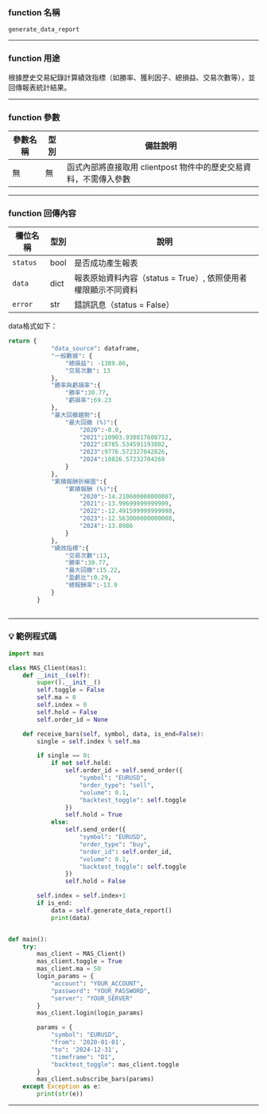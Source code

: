 ### function 名稱

`generate_data_report`

---

### function 用途

根據歷史交易紀錄計算績效指標（如勝率、獲利因子、總損益、交易次數等），並回傳報表統計結果。

---

### function 參數

| 參數名稱 | 型別 | 備註說明 |
|----------|------|----------|
| 無       | 無   | 函式內部將直接取用 clientpost 物件中的歷史交易資料，不需傳入參數 |

---

### function 回傳內容

| 欄位名稱 | 型別    | 說明                               |
|----------|--------|-----------------------------------|
| `status` | bool   | 是否成功產生報表                   |
| `data`   | dict   | 報表原始資料內容（status = True）, 依照使用者權限顯示不同資料   |
| `error`  | str    | 錯誤訊息（status = False）         |

data格式如下：

```python
return {
            "data_source": dataframe,
            "一般數據": {
                "總損益": -1389.86,
                "交易次數": 13
            },
            "勝率與虧損率":{
                "勝率":30.77,
                "虧損率":69.23
            },
            "最大回撤趨勢":{
                "最大回撤 (%)":{
                    "2020":-0.0,
                    "2021":10903.930817608712,
                    "2022":8785.534591193882,
                    "2023":9776.572327042826,
                    "2024":10826.57232704269
                }
            },
            "累積報酬折線圖":{
                "累積報酬 (%)":{
                    "2020":-14.210600000000007,
                    "2021":-13.99699999999999,
                    "2022":-12.491599999999998,
                    "2023":-12.563000000000008,
                    "2024":-13.8986
                }
            },
            "績效指標":{
                "交易次數":13,
                "勝率":30.77,
                "最大回撤":15.22,
                "盈虧比":0.29,
                "總報酬率":-13.9
            }
        }
        
```
---

### 💡 範例程式碼

```python
import mas

class MAS_Client(mas):
    def __init__(self):
        super().__init__()
        self.toggle = False
        self.ma = 0
        self.index = 0
        self.hold = False
        self.order_id = None

    def receive_bars(self, symbol, data, is_end=False):
        single = self.index % self.ma

        if single == 0:
            if not self.hold:
                self.order_id = self.send_order({
                    "symbol": "EURUSD",
                    "order_type": "sell",
                    "volume": 0.1,
                    "backtest_toggle": self.toggle
                })
                self.hold = True
            else:
                self.send_order({
                    "symbol": "EURUSD",
                    "order_type": "buy",
                    "order_id": self.order_id,
                    "volume": 0.1,
                    "backtest_toggle": self.toggle
                })
                self.hold = False

        self.index = self.index+1
        if is_end:
            data = self.generate_data_report()
            print(data)


def main():
    try:
        mas_client = MAS_Client()
        mas_client.toggle = True
        mas_client.ma = 50
        login_params = {
            "account": "YOUR_ACCOUNT",
            "password": "YOUR_PASSWORD",
            "server": "YOUR_SERVER"
        }
        mas_client.login(login_params)

        params = {
            "symbol": "EURUSD",
            "from": '2020-01-01',
            "to": '2024-12-31',
            "timeframe": "D1",
            "backtest_toggle": mas_client.toggle
        }
        mas_client.subscribe_bars(params)
    except Exception as e:
        print(str(e))
```
---